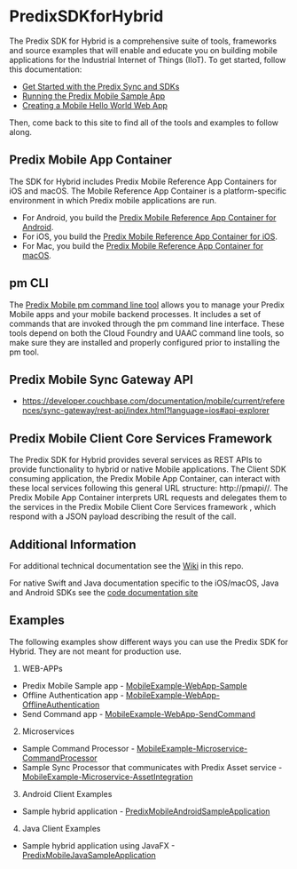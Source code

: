 # PredixSDKforHybrid

The Predix SDK for Hybrid is a comprehensive suite of tools, frameworks and source examples that will enable and educate you on building mobile applications for the Industrial Internet of Things (IIoT). To get started, follow this documentation:
* [Get Started with the Predix Sync and SDKs](https://docs.predix.io/en-US/content/service/mobile/predix_sync/get-started-with-the-predix-sync-and-sdks) 
* [Running the Predix Mobile Sample App](https://docs.predix.io/en-US/content/service/mobile/predix_sync/running-the-mobile-sample-app)
* [Creating a Mobile Hello World Web App](https://docs.predix.io/en-US/content/service/mobile/predix_sync/creating-a-mobile-hello-world-web-app) 

Then, come back to this site to find all of the tools and examples to follow along.

## Predix Mobile App Container
The SDK for Hybrid includes Predix Mobile Reference App Containers for iOS and macOS.  The Mobile Reference App Container is a platform-specific environment in which Predix mobile applications are run. 
* For Android, you build the [Predix Mobile Reference App Container for Android](https://github.com/PredixDev/PredixMobileAndroidSampleApplication). 
* For iOS, you build the [Predix Mobile Reference App Container for iOS](https://github.com/PredixDev/PredixMobileiOS).
* For Mac, you build the [Predix Mobile Reference App Container for macOS](https://github.com/PredixDev/PredixMobileMacOS).


## pm CLI
The [Predix Mobile pm command line tool](https://github.com/PredixDev/predix-mobile-cli) allows you to manage your Predix Mobile apps and your mobile backend processes. It includes a set of commands that are invoked through the pm command line interface. These tools depend on both the Cloud Foundry and UAAC command line tools, so make sure they are installed and properly configured prior to installing the pm tool. 

## Predix Mobile Sync Gateway API
* https://developer.couchbase.com/documentation/mobile/current/references/sync-gateway/rest-api/index.html?language=ios#api-explorer

## Predix Mobile Client Core Services Framework
The Predix SDK for Hybrid provides several services as REST APIs to provide functionality to hybrid or native Mobile applications. The Client SDK consuming application, the Predix Mobile App Container, can interact with these local services following this general URL structure: http://pmapi//<parameters>.
The Predix Mobile App Container interprets URL requests and delegates them to the services in the Predix Mobile Client Core Services framework , which respond with a JSON payload describing the result of the call. 

## Additional Information
For additional technical documentation see the [Wiki](../../wiki) in this repo.

For native Swift and Java documentation specific to the iOS/macOS, Java and Android SDKs see the [code documentation site](http://predixdev.github.io/PredixMobileSDK/)

## Examples

The following examples show different ways you can use the Predix SDK for Hybrid. They are not meant for production use.

1. WEB-APPs
  * Predix Mobile Sample app - [MobileExample-WebApp-Sample](https://github.com/PredixDev/MobileExample-WebApp-Sample)  
  * Offline Authentication app - [MobileExample-WebApp-OfflineAuthentication](https://github.com/PredixDev/MobileExample-WebApp-OfflineAuthentication)  
  * Send Command app - [MobileExample-WebApp-SendCommand](https://github.com/PredixDev/MobileExample-WebApp-SendCommand)  
 
2. Microservices
  * Sample Command Processor - [MobileExample-Microservice-CommandProcessor](https://github.com/PredixDev/MobileExample-Microservice-CommandProcessor)  
  * Sample Sync Processor that communicates with Predix Asset service - [MobileExample-Microservice-AssetIntegration](https://github.com/PredixDev/MobileExample-Microservice-AssetIntegration)  

  
3. Android Client Examples
 * Sample hybrid application - [PredixMobileAndroidSampleApplication](https://github.com/PredixDev/PredixMobileAndroidSampleApplication)

4. Java Client Examples
 * Sample hybrid application using JavaFX - [PredixMobileJavaSampleApplication](https://github.com/PredixDev/PredixMobileJavaSampleApplication)
 
